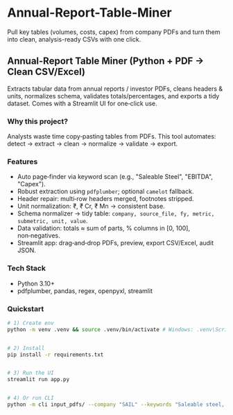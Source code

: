 # Annual-Report-Table-Miner
Pull key tables (volumes, costs, capex) from company PDFs and turn them into clean, analysis-ready CSVs with one click.

## Annual-Report Table Miner (Python + PDF → Clean CSV/Excel)
Extracts tabular data from annual reports / investor PDFs, cleans headers & units, normalizes schema, validates totals/percentages, and exports a tidy dataset. Comes with a Streamlit UI for one‑click use.


### Why this project?
Analysts waste time copy‑pasting tables from PDFs. This tool automates: detect → extract → clean → normalize → validate → export.


### Features
- Auto page‑finder via keyword scan (e.g., "Saleable Steel", "EBITDA", "Capex").
- Robust extraction using `pdfplumber`; optional `camelot` fallback.
- Header repair: multi‑row headers merged, footnotes stripped.
- Unit normalization: ₹, ₹ Cr, ₹ Mn → consistent base.
- Schema normalizer → tidy table: `company, source_file, fy, metric, submetric, unit, value`.
- Data validation: totals ≈ sum of parts, % columns in [0, 100], non‑negatives.
- Streamlit app: drag‑and‑drop PDFs, preview, export CSV/Excel, audit JSON.


### Tech Stack
- Python 3.10+
- pdfplumber, pandas, regex, openpyxl, streamlit

### Quickstart
```bash
# 1) Create env
python -m venv .venv && source .venv/bin/activate # Windows: .venv\Scripts\activate


# 2) Install
pip install -r requirements.txt


# 3) Run the UI
streamlit run app.py


# 4) Or run CLI
python -m cli input_pdfs/ --company "SAIL" --keywords "Saleable steel, EBITDA, Capex" --out outputs/
```


